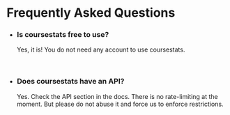 Frequently Asked Questions
====

* ### Is coursestats free to use?
  Yes, it is! You do not need any account to use coursestats.
  
  <br/>
  
* ### Does coursestats have an API?
  Yes. Check the API section in the docs. There is no rate-limiting at the moment. But please do not abuse it and force us to enforce restrictions.
  
  <br/>
  

